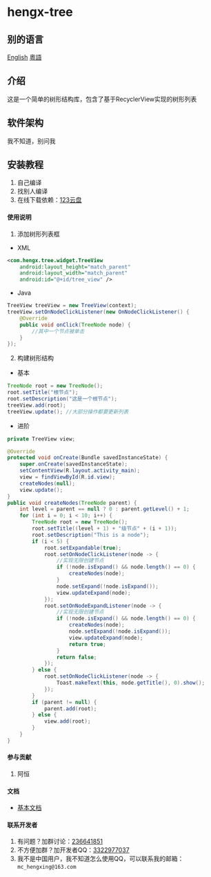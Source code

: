 # hengx-tree

## 别的语言
[English](README_en.md)
[粵語](README_zh-yue.md)

## 介绍
这是一个简单的树形结构库，包含了基于RecyclerView实现的树形列表

## 软件架构
我不知道，别问我


## 安装教程

1. 自己编译
2. 找别人编译
3. 在线下载依赖：[123云盘](https://www.123pan.com/s/RmAZVv-Yu4pH.html)

#### 使用说明

1. 添加树形列表框
- XML
```xml
<com.hengx.tree.widget.TreeView
    android:layout_height="match_parent"
    android:layout_width="match_parent"
    android:id="@+id/tree_view" />

```

- Java
```java
TreeView treeView = new TreeView(context);
treeView.setOnNodeClickListener(new OnNodeClickListener() {
    @Override
    public void onClick(TreeNode node) {
        //其中一个节点被单击
    }
});
```


2.  构建树形结构
- 基本
```java
TreeNode root = new TreeNode();
root.setTitle("根节点");
root.setDescription("这是一个根节点");
treeView.add(root);
treeView.update(); //大部分操作都要更新列表
```

- 进阶
```java
private TreeView view;

@Override
protected void onCreate(Bundle savedInstanceState) {
    super.onCreate(savedInstanceState);
    setContentView(R.layout.activity_main);
    view = findViewById(R.id.view);
    createNodes(null);
    view.update();
}
public void createNodes(TreeNode parent) {
    int level = parent == null ? 0 : parent.getLevel() + 1;
	for (int i = 0; i < 10; i++) {
        TreeNode root = new TreeNode();
        root.setTitle((level + 1) + "级节点" + (i + 1));
        root.setDescription("This is a node");
        if (i < 5) {
            root.setExpandable(true);
            root.setOnNodeClickListener(node -> {
                //实现无限创建节点
                if (!node.isExpand() && node.length() == 0) {
                    createNodes(node);
                }
                node.setExpand(!node.isExpand());
                view.updateExpand(node);
            });
            root.setOnNodeExpandListener(node -> {
                //实现无限创建节点
                if (!node.isExpand() && node.length() == 0) {
                    createNodes(node);
                    node.setExpand(!node.isExpand());
                    view.updateExpand(node);
                    return true;
                }
                return false;
            });
        } else {
            root.setOnNodeClickListener(node -> {
                Toast.makeText(this, node.getTitle(), 0).show();
            });
        }
        if (parent != null) {
            parent.add(root);
        } else {
            view.add(root);
        }
    }
}
```


#### 参与贡献
1. 阿恒


#### 文档
- [基本文档](基本文档.md)


#### 联系开发者

1. 有问题？加群讨论：[236641851](https://qm.qq.com/q/1W5qXVqQUU)
2. 不方便加群？加开发者QQ：[3322977037](https://qm.qq.com/q/p1Utp8KkWQ)
3. 我不是中国用户，我不知道怎么使用QQ，可以联系我的邮箱：`mc_hengxing@163.com`
